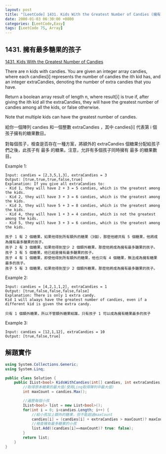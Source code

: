 ```yaml
---
layout: post
title: "[LeetCode] 1431. Kids With the Greatest Number of Candies (擁有最多糖果的孩子)"
date: 2000-01-03 06:30:00 +0800
categories: [LeetCode,Easy]
tags: [LeetCode 75, Array]
---
```


##  1431. 擁有最多糖果的孩子

[1431. Kids With the Greatest Number of Candies](https://leetcode.com/problems/kids-with-the-greatest-number-of-candies/description/?envType=study-plan-v2&envId=leetcode-75)


There are n kids with candies. You are given an integer array candies, where each candies[i] represents the number of candies the ith kid has, and an integer extraCandies, denoting the number of extra candies that you have.     

Return a boolean array result of length n, where result[i] is true if, after giving the ith kid all the extraCandies, they will have the greatest number of candies among all the kids, or false otherwise.     

Note that multiple kids can have the greatest number of candies.    

給你一個陣列 candies 和一個整數 extraCandies ，其中 candies[i] 代表第 i 個孩子擁有的糖果數目。      

對每個孩子，檢查是否存在一種方案，將額外的 extraCandies 個糖果分配給孩子們之後，此孩子有 最多 的糖果。注意，允許有多個孩子同時擁有 最多 的糖果數目。        


Example 1:

```
Input: candies = [2,3,5,1,3], extraCandies = 3
Output: [true,true,true,false,true] 
Explanation: If you give all extraCandies to:
- Kid 1, they will have 2 + 3 = 5 candies, which is the greatest among the kids.
- Kid 2, they will have 3 + 3 = 6 candies, which is the greatest among the kids.
- Kid 3, they will have 5 + 3 = 8 candies, which is the greatest among the kids.
- Kid 4, they will have 1 + 3 = 4 candies, which is not the greatest among the kids.
- Kid 5, they will have 3 + 3 = 6 candies, which is the greatest among the kids.

孩子 1 有 2 個糖果，如果他得到所有額外的糖果（3個），那麼他總共有 5 個糖果，他將成為擁有最多醣果的孩子。
孩子 2 有 3 個糖果，如果他得到至少 2 個額外糖果，那麼他將成為擁有最多醣果的孩子。
孩子 3 有 5 個糖果，他已經是擁有最多醣果的孩子。
孩子 4 有 1 個糖果，即使他得到所有額外的糖果，他也只有 4 個糖果，無法成為擁有糖果最多的孩子。
孩子 5 有 3 個糖果，如果他得到至少 2 個額外糖果，那麼他將成為擁有最多醣果的孩子。
```

Example 2:

```
Input: candies = [4,2,1,1,2], extraCandies = 1
Output: [true,false,false,false,false] 
Explanation: There is only 1 extra candy.
Kid 1 will always have the greatest number of candies, even if a different kid is given the extra candy.

只有 1 個額外糖果，所以不管額外糖果給誰，只有孩子 1 可以成為擁有糖果最多的孩子
```

Example 3:

```
Input: candies = [12,1,12], extraCandies = 10
Output: [true,false,true]
```


## 解題實作

```c#
using System.Collections.Generic;
using System.Linq;

public class Solution {
    public IList<bool> KidsWithCandies(int[] candies, int extraCandies) {
        //取得原本糖果的最大值(使用Linq取得陣列中最大值)
        int maxCount = candies.Max();

        //遍歷每個小孩
        IList<bool> list = new List<bool>();
        for(int i = 0; i<candies.Length; i++) {
            //給小孩加上額外的糖果，但不能超過maxCount
            candies[i] = (candies[i] + extraCandies > maxCount)? maxCount : candies[i] + extraCandies;
            //檢查擁有最多糖果的小孩
            list.Add((candies[i]==maxCount)? true: false);
        }
        return list;
    }
}
```